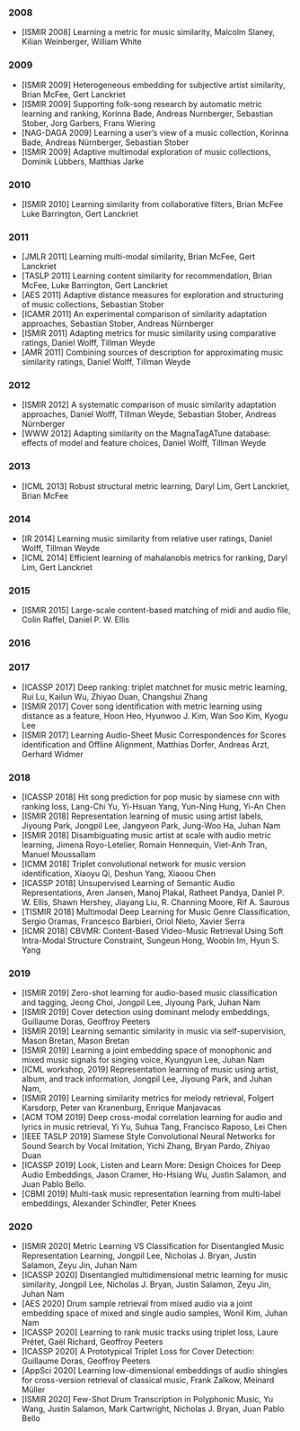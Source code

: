 ### 2008
* [ISMIR 2008] Learning a metric for music similarity, Malcolm Slaney, Kilian Weinberger, William White

### 2009
* [ISMIR 2009] Heterogeneous embedding for subjective artist similarity, Brian McFee, Gert Lanckriet
* [ISMIR 2009] Supporting folk-song research by automatic metric learning and ranking, Korinna Bade, Andreas Nurnberger, Sebastian Stober, Jorg Garbers, Frans Wiering 
* [NAG-DAGA 2009] Learning a user’s view of a music collection, Korinna Bade, Andreas Nürnberger, Sebastian Stober
* [ISMIR 2009] Adaptive multimodal exploration of music collections, Dominik Lübbers, Matthias Jarke

### 2010
* [ISMIR 2010] Learning similarity from collaborative filters, Brian McFee Luke Barrington, Gert Lanckriet

### 2011
* [JMLR 2011] Learning multi-modal similarity, Brian McFee, Gert Lanckriet
* [TASLP 2011] Learning content similarity for recommendation, Brian McFee, Luke Barrington, Gert Lanckriet 
* [AES 2011] Adaptive distance measures for exploration and structuring of music collections, Sebastian Stober
* [ICAMR 2011] An experimental comparison of similarity adaptation approaches, Sebastian Stober, Andreas Nürnberger 
* [ISMIR 2011] Adapting metrics for music similarity using comparative ratings, Daniel Wolff, Tillman Weyde
* [AMR 2011] Combining sources of description for approximating music similarity ratings, Daniel Wolff, Tillman Weyde

### 2012
* [ISMIR 2012] A systematic comparison of music similarity adaptation approaches, Daniel Wolff, Tillman Weyde, Sebastian Stober, Andreas Nürnberger 
* [WWW 2012] Adapting similarity on the MagnaTagATune database: effects of model and feature choices, Daniel Wolff, Tillman Weyde

### 2013
* [ICML 2013] Robust structural metric learning, Daryl Lim, Gert Lanckriet, Brian McFee

### 2014
* [IR 2014] Learning music similarity from relative user ratings, Daniel Wolff, Tillman Weyde
* [ICML 2014] Efficient learning of mahalanobis metrics for ranking, Daryl Lim, Gert Lanckriet

### 2015
* [ISMIR 2015] Large-scale content-based matching of midi and audio file, Colin Raffel, Daniel P. W. Ellis

### 2016

### 2017
* [ICASSP 2017] Deep ranking: triplet matchnet for music metric learning, Rui Lu, Kailun Wu, Zhiyao Duan, Changshui Zhang
* [ISMIR 2017] Cover song identification with metric learning using distance as a feature, Hoon Heo, Hyunwoo J. Kim, Wan Soo Kim, Kyogu Lee
* [ISMIR 2017] Learning Audio-Sheet Music Correspondences for Scores identification and Offline Alignment, Matthias Dorfer, Andreas Arzt, Gerhard Widmer

### 2018
* [ICASSP 2018] Hit song prediction for pop music by siamese cnn with ranking loss, Lang-Chi Yu, Yi-Hsuan Yang, Yun-Ning Hung, Yi-An Chen
* [ISMIR 2018] Representation learning of music using artist labels, Jiyoung Park, Jongpil Lee, Jangyeon Park, Jung-Woo Ha, Juhan Nam
* [ISMIR 2018] Disambiguating music artist at scale with audio metric learning, Jimena Royo-Letelier, Romain Hennequin, Viet-Anh Tran, Manuel Moussallam
* [ICMM 2018] Triplet convolutional network for music version identification, Xiaoyu Qi, Deshun Yang, Xiaoou Chen
* [ICASSP 2018] Unsupervised Learning of Semantic Audio Representations, Aren Jansen, Manoj Plakal, Ratheet Pandya, Daniel P. W. Ellis, Shawn Hershey, Jiayang Liu, R. Channing Moore, Rif A. Saurous
* [TISMIR 2018] Multimodal Deep Learning for Music Genre Classification, Sergio Oramas, Francesco Barbieri, Oriol Nieto, Xavier Serra
* [ICMR 2018] CBVMR: Content-Based Video-Music Retrieval Using Soft Intra-Modal Structure Constraint, Sungeun Hong, Woobin Im, Hyun S. Yang

### 2019
* [ISMIR 2019] Zero-shot learning for audio-based music classification and tagging, Jeong Choi, Jongpil Lee, Jiyoung Park, Juhan Nam
* [ISMIR 2019] Cover detection using dominant melody embeddings, Guillaume Doras, Geoffroy Peeters
* [ISMIR 2019] Learning semantic similarity in music via self-supervision, Mason Bretan, Mason Bretan
* [ISMIR 2019] Learning a joint embedding space of monophonic and mixed music signals for singing voice, Kyungyun Lee, Juhan Nam
* [ICML workshop, 2019] Representation learning of music using artist, album, and track information, Jongpil Lee, Jiyoung Park, and Juhan Nam,
* [ISMIR 2019] Learning similarity metrics for melody retrieval, Folgert Karsdorp, Peter van Kranenburg, Enrique Manjavacas
* [ACM TOM 2019] Deep cross-modal correlation learning for audio and lyrics in music retrieval, Yi Yu, Suhua Tang, Francisco Raposo, Lei Chen
* [IEEE TASLP 2019] Siamese Style Convolutional Neural Networks for Sound Search by Vocal Imitation, Yichi Zhang, Bryan Pardo, Zhiyao Duan
* [ICASSP 2019] Look, Listen and Learn More: Design Choices for Deep Audio Embeddings, Jason Cramer, Ho-Hsiang Wu, Justin Salamon, and Juan Pablo Bello.
* [CBMI 2019] Multi-task music representation learning from multi-label embeddings, Alexander Schindler, Peter Knees

### 2020
* [ISMIR 2020] Metric Learning VS Classification for Disentangled Music Representation Learning, Jongpil Lee, Nicholas J. Bryan, Justin Salamon, Zeyu Jin, Juhan Nam
* [ICASSP 2020] Disentangled multidimensional metric learning for music similarity, Jongpil Lee, Nicholas J. Bryan, Justin Salamon, Zeyu Jin, Juhan Nam
* [AES 2020] Drum sample retrieval from mixed audio via a joint embedding space of mixed and single audio samples, Wonil Kim, Juhan Nam
* [ICASSP 2020] Learning to rank music tracks using triplet loss, Laure Prétet, Gaël Richard, Geoffroy Peeters
* [ICASSP 2020] A Prototypical Triplet Loss for Cover Detection: Guillaume Doras, Geoffroy Peeters
* [AppSci 2020] Learning low-dimensional embeddings of audio shingles for cross-version retrieval of classical music, Frank Zalkow, Meinard Müller
* [ISMIR 2020] Few-Shot Drum Transcription in Polyphonic Music, Yu Wang, Justin Salamon, Mark Cartwright, Nicholas J. Bryan, Juan Pablo Bello

